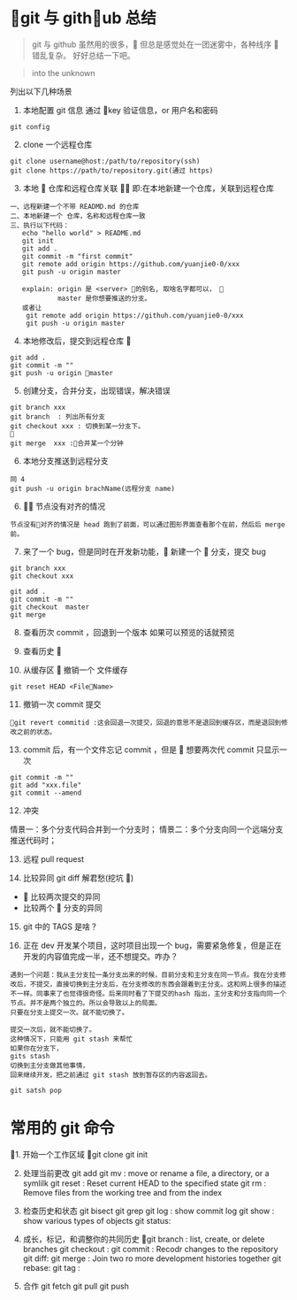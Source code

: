 # git 与 github 总结

> git 与 github 虽然用的很多， 但总是感觉处在一团迷雾中，各种线序  错乱复杂。
> 好好总结一下吧。

> into the unknown

列出以下几种场景

1. 本地配置 git 信息 通过 key 验证信息，or 用户名和密码

```
git config
```

2. clone 一个远程仓库

```
git clone username@host:/path/to/repository(ssh)
git clone https://path/to/repository.git(通过 https)

```

3. 本地  仓库和远程仓库关联  即:在本地新建一个仓库，关联到远程仓库

```
一、远程新建一个不带 READMD.md 的仓库
二、本地新建一个 仓库，名称和远程仓库一致
三、执行以下代码：
   echo "hello world" > README.md
   git init
   git add .
   git commit -m "first commit"
   git remote add origin https://github.com/yuanjie0-0/xxx
   git push -u origin master

   explain: origin 是 <server> 的别名, 取啥名字都可以， 
            master 是你想要推送的分支。
   或者让
    git remote add origin https://githuh.com/yuanjie0-0/xxx
    git push -u origin master

```

4. 本地修改后，提交到远程仓库 

```
git add .
git commit -m ""
git push -u origin master
```

5. 创建分支，合并分支，出现错误，解决错误

```
git branch xxx
git branch  : 列出所有分支
git checkout xxx : 切换到某一分支下。

git merge  xxx :合并某一个分钟
```

6. 本地分支推送到远程分支

```
同 4
git push -u origin brachName(远程分支 name)
```

6.  节点没有对齐的情况

```
节点没有对齐的情况是 head 跑到了前面，可以通过图形界面查看那个在前，然后后 merge 前。
```

7. 来了一个 bug，但是同时在开发新功能， 新建一个  分支，提交 bug

```
git branch xxx
git checkout xxx

git add .
git commit -m ""
git checkout  master
git merge
```

8. 查看历次 commit ，回退到一个版本 如果可以预览的话就预览

9. 查看历史
   
10. 从缓存区  撤销一个 文件缓存

```
git reset HEAD <FileName>

```

11. 撤销一次 commit 提交

```
git revert commitid :这会回退一次提交，回退的意思不是退回到缓存区，而是退回到修改之前的状态。

```

13. commit 后，有一个文件忘记 commit ，但是  想要两次代 commit 只显示一次

```
git commit -m ""
git add "xxx.file"
git commit --amend
```

12. 冲突

情景一：多个分支代码合并到一个分支时；
情景二：多个分支向同一个远端分支推送代码时；

13. 远程 pull request

14) 比较异同
    git diff 解君愁(挖坑 🤩)

-  比较两次提交的异同
-  比较两个  分支的异同

15. git 中的 TAGS 是啥？

16. 正在 dev 开发某个项目，这时项目出现一个 bug，需要紧急修复，但是正在开发的内容值完成一半，还不想提交。咋办？
```
遇到一个问题：我从主分支拉一条分支出来的时候，目前分支和主分支在同一节点。我在分支修改后，不提交，直接切换到主分支后，在分支修改的东西会跟着到主分支。这和网上很多的描述不一样。同事来了也觉得很奇怪。后来同时看了下提交的hash 指出，主分支和分支指向同一个节点。并不是两个独立的。所以会导致以上的局面。
只要在分支上提交一次。就不能切换了。

提交一次后，就不能切换了。
这种情况下，只能用 git stash 来帮忙
如果你在分支下，
gits stash
切换到主分支做其他事情，
回来继续开发，把之前通过 git stash 放到暂存区的内容返回去。

git satsh pop

```

# 常用的 git 命令

1. 开始一个工作区域
git clone
git init

2. 处理当前更改
   git add
   git mv : move or rename a file, a directory, or a symlilk
   git reset : Reset current HEAD to the specified state
   git rm : Remove files from the working tree and from the index

3. 检查历史和状态
   git bisect
   git grep
   git log : show commit log
   git show : show various types of objects
   git status:

4. 成长，标记，和调整你的共同历史
   git branch : list, create, or delete branches
   git checkout :
   git commit : Recodr changes to the repository
   git diff:
   git merge : Join two ro more development histories together
   git rebase:
   git tag :

5. 合作
   git fetch
   git pull
   git push
